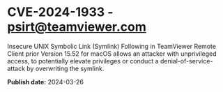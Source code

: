 # CVE-2024-1933 - psirt@teamviewer.com

Insecure UNIX Symbolic Link (Symlink) Following in TeamViewer Remote Client prior Version 15.52 for macOS allows an attacker with unprivileged access, to potentially elevate privileges or conduct a denial-of-service-attack by overwriting the symlink.

**Publish date:** 2024-03-26
